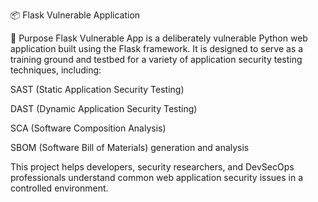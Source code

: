 📦 Flask Vulnerable Application

🔐 Purpose
Flask Vulnerable App is a deliberately vulnerable Python web application built using the Flask framework. It is designed to serve as a training ground and testbed for a variety of application security testing techniques, including:

SAST (Static Application Security Testing)

DAST (Dynamic Application Security Testing)

SCA (Software Composition Analysis)

SBOM (Software Bill of Materials) generation and analysis

This project helps developers, security researchers, and DevSecOps professionals understand common web application security issues in a controlled environment.
